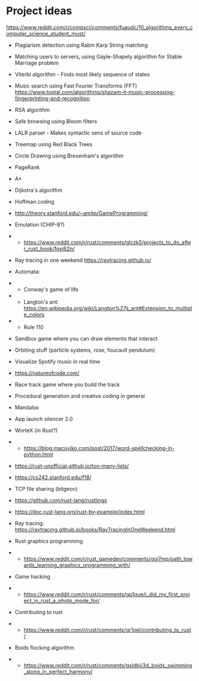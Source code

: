 # Project ideas



https://www.reddit.com/r/compsci/comments/fuaudc/10_algorithms_every_computer_science_student_must/
- Plagiarism detection using Rabin Karp String matching
- Matching users to servers, using Gayle-Shapely algorithm for Stable Marriage problem
- Viterbi algorithm - Finds most likely sequence of states 
- Music search using Fast Fourier Transforms (FFT) https://www.toptal.com/algorithms/shazam-it-music-processing-fingerprinting-and-recognition
- RSA algorithm 
- Safe browsing using Bloom filters
- LALR parser - Makes syntactic sens of source code
- Treemap using Red Black Trees
- Circle Drawing using Bresenham's algorithm 
- PageRank
- A*
- Dijkstra's algorithm 
- Huffman coding
- http://theory.stanford.edu/~amitp/GameProgramming/ 


- Emulation (CHIP-8?)
- - https://www.reddit.com/r/rust/comments/glczk5/projects_to_do_after_rust_book/fqxi62n/

- Ray tracing in one weekend https://raytracing.github.io/ 

- Automata:

- - Conway's game of life
- - Langton's ant: https://en.wikipedia.org/wiki/Langton%27s_ant#Extension_to_multiple_colors 
- - Rule 110

- Sandbox game where you can draw elements that interact

- Orbiting stuff (particle systems, rose, foucault pendulum)

- Visualize Spotify music in real time

- https://natureofcode.com/

- Race track game where you build the track 

- Procedural generation and creative coding in general 

- Mandalox

- App launch silencer 2.0

- WorteX (in Rust?)
- - https://blog.macuyiko.com/post/2017/word-spellchecking-in-python.html

- https://rust-unofficial.github.io/too-many-lists/

- https://cs242.stanford.edu/f18/

- TCP file sharing (bitgeon)

- https://github.com/rust-lang/rustlings

- https://doc.rust-lang.org/rust-by-example/index.html

- Ray tracing: https://raytracing.github.io/books/RayTracingInOneWeekend.html

- Rust graphics programming 
- - https://www.reddit.com/r/rust_gamedev/comments/goi7mp/path_towards_learning_graphics_programming_with/

- Game hacking
- - https://www.reddit.com/r/rust/comments/gp1que/i_did_my_first_project_in_rust_a_photo_mode_for/

- Contributing to rust
- - https://www.reddit.com/r/rust/comments/gr1oel/contributing_to_rust/

- Boids flocking algorithm
- - https://www.reddit.com/r/rust/comments/gsldbi/3d_boids_swimming_along_in_perfect_harmony/